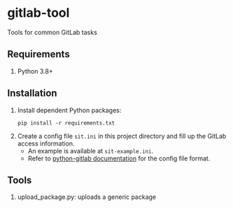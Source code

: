 # gitlab-tool

Tools for common GitLab tasks

## Requirements

1. Python 3.8+

## Installation

1. Install dependent Python packages:
   ```shell
   pip install -r requirements.txt
   ```
2. Create a config file `sit.ini` in this project directory and fill up the GitLab access information.
   - An example is available at `sit-example.ini`.
   - Refer to [python-gitlab documentation](https://python-gitlab.readthedocs.io/en/stable/cli-usage.html#content)
     for the config file format.

## Tools

1. upload_package.py: uploads a generic package
